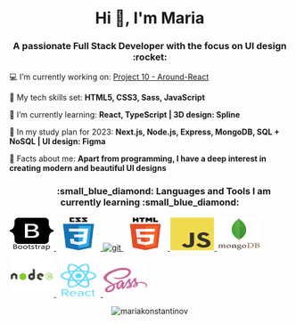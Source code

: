 <h1 align="center">Hi 👋, I'm Maria</h1> 
<h3 align="center">A passionate Full Stack Developer with the focus on UI design :rocket:</h3>

 :computer: I’m currently working on: [Project 10 - Around-React](https://github.com/MariaKonstantinov/around-react)
 
 📝 My tech skills set: **HTML5, CSS3, Sass, JavaScript**

 📝 I’m currently learning: **React, TypeScript | 3D design: Spline**

 :calendar: In my study plan for 2023: **Next.js, Node.js, Express, MongoDB, SQL + NoSQL | UI design: Figma**

 🌱 Facts about me: **Apart from programming, I have a deep interest in creating modern and beautiful UI designs**

<h3 align="center">&nbsp&nbsp&nbsp&nbsp&nbsp&nbsp&nbsp&nbsp&nbsp&nbsp&nbsp&nbsp&nbsp:small_blue_diamond: Languages and Tools I am currently learning :small_blue_diamond:</h3>
<p align="left"> <a href="https://getbootstrap.com" target="_blank" rel="noreferrer"> <img src="https://raw.githubusercontent.com/devicons/devicon/master/icons/bootstrap/bootstrap-plain-wordmark.svg" alt="bootstrap" width="80" height="60"/> </a> <a href="https://www.w3schools.com/css/" target="_blank" rel="noreferrer"> <img src="https://raw.githubusercontent.com/devicons/devicon/master/icons/css3/css3-original-wordmark.svg" alt="css3" width="80" height="60"/> </a> <a href="https://git-scm.com/" target="_blank" rel="noreferrer"> <img src="https://www.vectorlogo.zone/logos/git-scm/git-scm-icon.svg" alt="git" width="80" height="60"/> </a> <a href="https://www.w3.org/html/" target="_blank" rel="noreferrer"> <img src="https://raw.githubusercontent.com/devicons/devicon/master/icons/html5/html5-original-wordmark.svg" alt="html5" width="80" height="60"/> </a> <a href="https://developer.mozilla.org/en-US/docs/Web/JavaScript" target="_blank" rel="noreferrer"> <img src="https://raw.githubusercontent.com/devicons/devicon/master/icons/javascript/javascript-original.svg" alt="javascript" width="80" height="60"/> </a> <a href="https://www.mongodb.com/" target="_blank" rel="noreferrer"> <img src="https://raw.githubusercontent.com/devicons/devicon/master/icons/mongodb/mongodb-original-wordmark.svg" alt="mongodb" width="80" height="60"/> </a> <a href="https://nodejs.org" target="_blank" rel="noreferrer"> <img src="https://raw.githubusercontent.com/devicons/devicon/master/icons/nodejs/nodejs-original-wordmark.svg" alt="nodejs" width="80" height="80"/> </a> <a href="https://reactjs.org/" target="_blank" rel="noreferrer"> <img src="https://raw.githubusercontent.com/devicons/devicon/master/icons/react/react-original-wordmark.svg" alt="react" width="80" height="60"/> </a> <a href="https://sass-lang.com" target="_blank" rel="noreferrer"> <img src="https://raw.githubusercontent.com/devicons/devicon/master/icons/sass/sass-original.svg" alt="sass" width="80" height="60"/> </a> 



<div align="center"><img align="#" src="https://github-readme-stats.vercel.app/api/top-langs?username=mariakonstantinov&show_icons=true&locale=en&layout=compact" alt="mariakonstantinov" width="400" height="200"/></div>

